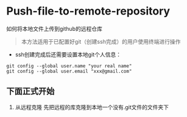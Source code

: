 # Push-file-to-remote-repository
如何将本地文件上传到github的远程仓库

> 本方法适用于已配置好git（创建ssh完成）的用户使用终端进行操作
* ssh创建完成后还需要设置本地git个人信息：
```
git config --global user.name "your real name"
git config --global user.email "xxx@gmail.com"
```
## 下面正式开始
1. 从远程克隆
   先把远程的库克隆到本地一个没有.git文件的文件夹下
